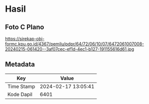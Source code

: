 # Hasil

## Foto C Plano

https://sirekap-obj-formc.kpu.go.id/4367/pemilu/pdpr/64/72/06/10/07/6472061007008-20240215-061420--3af07cec-ef1d-4ec1-b127-191155616d61.jpg


## Metadata

| Key        | Value               |
| ---------- | ------------------- |
| Time Stamp | 2024-02-17 13:05:41 |
| Kode Dapil | 6401                |



